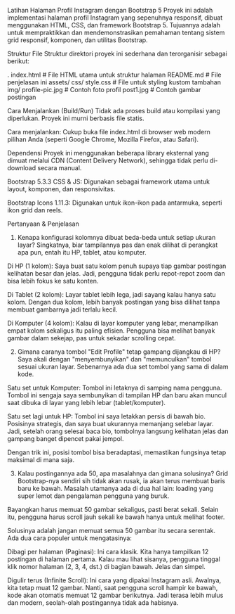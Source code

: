 Latihan Halaman Profil Instagram dengan Bootstrap 5
Proyek ini adalah implementasi halaman profil Instagram yang sepenuhnya responsif, dibuat menggunakan HTML, CSS, dan framework Bootstrap 5. Tujuannya adalah untuk mempraktikkan dan mendemonstrasikan pemahaman tentang sistem grid responsif, komponen, dan utilitas Bootstrap.

Struktur File
Struktur direktori proyek ini sederhana dan terorganisir sebagai berikut:

.
index.html              # File HTML utama untuk struktur halaman
README.md               # File penjelasan ini
assets/
css/
style.css       # File untuk styling kustom tambahan
img/
profile-pic.jpg # Contoh foto profil
post1.jpg       # Contoh gambar postingan

Cara Menjalankan (Build/Run)
Tidak ada proses build atau kompilasi yang diperlukan. Proyek ini murni berbasis file statis.

Cara menjalankan: Cukup buka file index.html di browser web modern pilihan Anda (seperti Google Chrome, Mozilla Firefox, atau Safari).

Dependensi
Proyek ini menggunakan beberapa library eksternal yang dimuat melalui CDN (Content Delivery Network), sehingga tidak perlu di-download secara manual.

Bootstrap 5.3.3 CSS & JS: Digunakan sebagai framework utama untuk layout, komponen, dan responsivitas.

Bootstrap Icons 1.11.3: Digunakan untuk ikon-ikon pada antarmuka, seperti ikon grid dan reels.

Pertanyaan & Penjelasan
1. Kenapa konfigurasi kolomnya dibuat beda-beda untuk setiap ukuran layar?
Singkatnya, biar tampilannya pas dan enak dilihat di perangkat apa pun, entah itu HP, tablet, atau komputer.

Di HP (1 kolom): Saya buat satu kolom penuh supaya tiap gambar postingan kelihatan besar dan jelas. Jadi, pengguna tidak perlu repot-repot zoom dan bisa lebih fokus ke satu konten.

Di Tablet (2 kolom): Layar tablet lebih lega, jadi sayang kalau hanya satu kolom. Dengan dua kolom, lebih banyak postingan yang bisa dilihat tanpa membuat gambarnya jadi terlalu kecil.

Di Komputer (4 kolom): Kalau di layar komputer yang lebar, menampilkan empat kolom sekaligus itu paling efisien. Pengguna bisa melihat banyak gambar dalam sekejap, pas untuk sekadar scrolling cepat.

2. Gimana caranya tombol "Edit Profile" tetap gampang dijangkau di HP?
Saya akali dengan "menyembunyikan" dan "memunculkan" tombol sesuai ukuran layar. Sebenarnya ada dua set tombol yang sama di dalam kode.

Satu set untuk Komputer: Tombol ini letaknya di samping nama pengguna. Tombol ini sengaja saya sembunyikan di tampilan HP dan baru akan muncul saat dibuka di layar yang lebih lebar (tablet/komputer).

Satu set lagi untuk HP: Tombol ini saya letakkan persis di bawah bio. Posisinya strategis, dan saya buat ukurannya memanjang selebar layar. Jadi, setelah orang selesai baca bio, tombolnya langsung kelihatan jelas dan gampang banget dipencet pakai jempol.

Dengan trik ini, posisi tombol bisa beradaptasi, memastikan fungsinya tetap maksimal di mana saja.

3. Kalau postingannya ada 50, apa masalahnya dan gimana solusinya?
Grid Bootstrap-nya sendiri sih tidak akan rusak, ia akan terus membuat baris baru ke bawah. Masalah utamanya ada di dua hal lain: loading yang super lemot dan pengalaman pengguna yang buruk.

Bayangkan harus memuat 50 gambar sekaligus, pasti berat sekali. Selain itu, pengguna harus scroll jauh sekali ke bawah hanya untuk melihat footer.

Solusinya adalah jangan memuat semua 50 gambar itu secara serentak. Ada dua cara populer untuk mengatasinya:

Dibagi per halaman (Paginasi): Ini cara klasik. Kita hanya tampilkan 12 postingan di halaman pertama. Kalau mau lihat sisanya, pengguna tinggal klik nomor halaman (2, 3, 4, dst.) di bagian bawah. Jelas dan simpel.

Digulir terus (Infinite Scroll): Ini cara yang dipakai Instagram asli. Awalnya, kita tetap muat 12 gambar. Nanti, saat pengguna scroll hampir ke bawah, kode akan otomatis memuat 12 gambar berikutnya. Jadi terasa lebih mulus dan modern, seolah-olah postingannya tidak ada habisnya.

